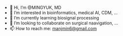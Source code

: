 - 👋 Hi, I’m @MINGYUK, MD
- 👀 I’m interested in bioinformatics, medical AI, CDM, ...
- 🌱 I’m currently learning biosignal processing
- 💞️ I’m looking to collaborate on surgical naavigation, ...
- 📫 How to reach me: manjmin6@gmail.com

<!---
MINGYUK/MINGYUK is a ✨ special ✨ repository because its `README.md` (this file) appears on your GitHub profile.
You can click the Preview link to take a look at your changes.
--->
